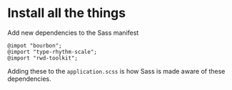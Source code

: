 # Install all the things

Add new dependencies to the Sass manifest

```
@impot "bourbon";
@import "type-rhythm-scale";
@import "rwd-toolkit";
```

Adding these to the `application.scss` is how Sass is made aware of these dependencies.
